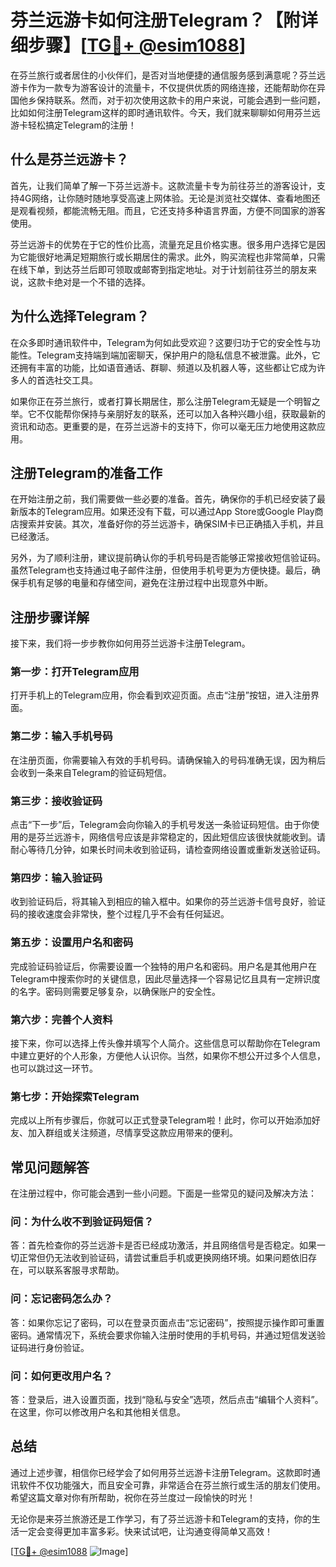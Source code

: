 # 芬兰远游卡如何注册Telegram？【附详细步骤】[[TG💪+ @esim1088](https://t.me/s/esim1088)]

在芬兰旅行或者居住的小伙伴们，是否对当地便捷的通信服务感到满意呢？芬兰远游卡作为一款专为游客设计的流量卡，不仅提供优质的网络连接，还能帮助你在异国他乡保持联系。然而，对于初次使用这款卡的用户来说，可能会遇到一些问题，比如如何注册Telegram这样的即时通讯软件。今天，我们就来聊聊如何用芬兰远游卡轻松搞定Telegram的注册！

## **什么是芬兰远游卡？**

首先，让我们简单了解一下芬兰远游卡。这款流量卡专为前往芬兰的游客设计，支持4G网络，让你随时随地享受高速上网体验。无论是浏览社交媒体、查看地图还是观看视频，都能流畅无阻。而且，它还支持多种语言界面，方便不同国家的游客使用。

芬兰远游卡的优势在于它的性价比高，流量充足且价格实惠。很多用户选择它是因为它能很好地满足短期旅行或长期居住的需求。此外，购买流程也非常简单，只需在线下单，到达芬兰后即可领取或邮寄到指定地址。对于计划前往芬兰的朋友来说，这款卡绝对是一个不错的选择。

## **为什么选择Telegram？**

在众多即时通讯软件中，Telegram为何如此受欢迎？这要归功于它的安全性与功能性。Telegram支持端到端加密聊天，保护用户的隐私信息不被泄露。此外，它还拥有丰富的功能，比如语音通话、群聊、频道以及机器人等，这些都让它成为许多人的首选社交工具。

如果你正在芬兰旅行，或者打算长期居住，那么注册Telegram无疑是一个明智之举。它不仅能帮你保持与亲朋好友的联系，还可以加入各种兴趣小组，获取最新的资讯和动态。更重要的是，在芬兰远游卡的支持下，你可以毫无压力地使用这款应用。

## **注册Telegram的准备工作**

在开始注册之前，我们需要做一些必要的准备。首先，确保你的手机已经安装了最新版本的Telegram应用。如果还没有下载，可以通过App Store或Google Play商店搜索并安装。其次，准备好你的芬兰远游卡，确保SIM卡已正确插入手机，并且已经激活。

另外，为了顺利注册，建议提前确认你的手机号码是否能够正常接收短信验证码。虽然Telegram也支持通过电子邮件注册，但使用手机号更为方便快捷。最后，确保手机有足够的电量和存储空间，避免在注册过程中出现意外中断。

## **注册步骤详解**

接下来，我们将一步步教你如何用芬兰远游卡注册Telegram。

### **第一步：打开Telegram应用**

打开手机上的Telegram应用，你会看到欢迎页面。点击“注册”按钮，进入注册界面。

### **第二步：输入手机号码**

在注册页面，你需要输入有效的手机号码。请确保输入的号码准确无误，因为稍后会收到一条来自Telegram的验证码短信。

### **第三步：接收验证码**

点击“下一步”后，Telegram会向你输入的手机号发送一条验证码短信。由于你使用的是芬兰远游卡，网络信号应该是非常稳定的，因此短信应该很快就能收到。请耐心等待几分钟，如果长时间未收到验证码，请检查网络设置或重新发送验证码。

### **第四步：输入验证码**

收到验证码后，将其输入到相应的输入框中。如果你的芬兰远游卡信号良好，验证码的接收速度会非常快，整个过程几乎不会有任何延迟。

### **第五步：设置用户名和密码**

完成验证码验证后，你需要设置一个独特的用户名和密码。用户名是其他用户在Telegram中搜索你时的关键信息，因此尽量选择一个容易记忆且具有一定辨识度的名字。密码则需要足够复杂，以确保账户的安全性。

### **第六步：完善个人资料**

接下来，你可以选择上传头像并填写个人简介。这些信息可以帮助你在Telegram中建立更好的个人形象，方便他人认识你。当然，如果你不想公开过多个人信息，也可以跳过这一环节。

### **第七步：开始探索Telegram**

完成以上所有步骤后，你就可以正式登录Telegram啦！此时，你可以开始添加好友、加入群组或关注频道，尽情享受这款应用带来的便利。

## **常见问题解答**

在注册过程中，你可能会遇到一些小问题。下面是一些常见的疑问及解决方法：

### **问：为什么收不到验证码短信？**

答：首先检查你的芬兰远游卡是否已经成功激活，并且网络信号是否稳定。如果一切正常但仍无法收到验证码，请尝试重启手机或更换网络环境。如果问题依旧存在，可以联系客服寻求帮助。

### **问：忘记密码怎么办？**

答：如果你忘记了密码，可以在登录页面点击“忘记密码”，按照提示操作即可重置密码。通常情况下，系统会要求你输入注册时使用的手机号码，并通过短信发送验证码进行身份验证。

### **问：如何更改用户名？**

答：登录后，进入设置页面，找到“隐私与安全”选项，然后点击“编辑个人资料”。在这里，你可以修改用户名和其他相关信息。

## **总结**

通过上述步骤，相信你已经学会了如何用芬兰远游卡注册Telegram。这款即时通讯软件不仅功能强大，而且安全可靠，非常适合在芬兰旅行或生活的朋友们使用。希望这篇文章对你有所帮助，祝你在芬兰度过一段愉快的时光！

无论你是来芬兰旅游还是工作学习，有了芬兰远游卡和Telegram的支持，你的生活一定会变得更加丰富多彩。快来试试吧，让沟通变得简单又高效！

[[TG💪+ @esim1088](https://t.me/s/esim1088) ![Image](https://i.postimg.cc/4NQfJmqS/Snipaste-2025-05-13-00-14-12.png)]